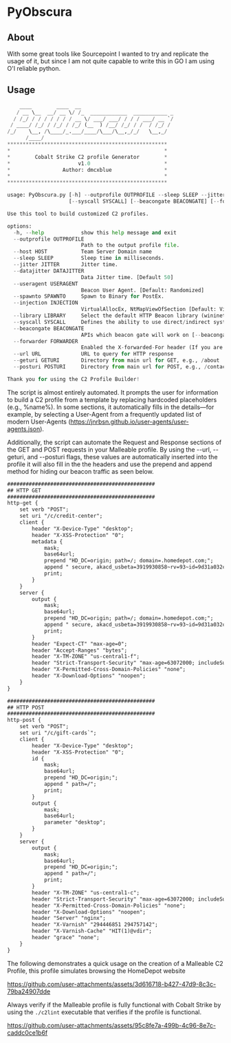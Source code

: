 # PyObscura
## About
With some great tools like Sourcepoint I wanted to try and replicate the usage of it, but since I am not quite capable to write this in GO I am using O'l reliable python.


## Usage

```python
    ____        ____  __
   / __ \__  __/ __ \/ /_  ____________  ___________ _
  / /_/ / / / / / / / __ \/ ___/ ___/ / / / ___/ __ `/
 / ____/ /_/ / /_/ / /_/ (__  ) /__/ /_/ / /  / /_/ /
/_/    \__, /\____/_.___/____/\___/\__,_/_/   \__,_/
      /____/
****************************************************
*                                                  *
*        Cobalt Strike C2 profile Generator        *
*                      v1.0                        *
*                 Author: dmcxblue                 *
*                                                  *
****************************************************

usage: PyObscura.py [-h] --outprofile OUTPROFILE --sleep SLEEP --jitter JITTER [--datajitter DATAJITTER] [--useragent USERAGENT] [--spawnto SPAWNTO] [--injection INJECTION] [--library LIBRARY]
                    [--syscall SYSCALL] [--beacongate BEACONGATE] [--forwarder FORWARDER] --url URL --geturi GETURI --posturi POSTURI

Use this tool to build customized C2 profiles.

options:
  -h, --help            show this help message and exit
  --outprofile OUTPROFILE
                        Path to the output profile file.
  --host HOST           Team Server Domain name
  --sleep SLEEP         Sleep time in milliseconds.
  --jitter JITTER       Jitter time.
  --datajitter DATAJITTER
                        Data Jitter time. [Default 50]
  --useragent USERAGENT
                        Beacon User Agent. [Default: Randomized]
  --spawnto SPAWNTO     Spawn to Binary for PostEx.
  --injection INJECTION
                        VirtualAllocEx, NtMapViewOfSection [Default: VirtualAllocEx]
  --library LIBRARY     Select the default HTTP Beacon library (wininet, winhttp) [Default: winhttp]
  --syscall SYSCALL     Defines the ability to use direct/indirect system calls [Default: None] Example: Direct, Indirect, None
  --beacongate BEACONGATE
                        APIs which beacon gate will work on [--beacongate ExitThread *Individually | --beacongate Core *By Groups], [Default: All]
  --forwarder FORWARDER
                        Enabled the X-forwarded-For header (If you are using Relay and are behind a proxy set to True)
  --url URL             URL to query for HTTP response
  --geturi GETURI       Directory from main url for GET, e.g., /about
  --posturi POSTURI     Directory from main url for POST, e.g., /contact

Thank you for using the C2 Profile Builder!
```

The script is almost entirely automated. It prompts the user for information to build a C2 profile from a template by replacing hardcoded placeholders (e.g., %name%). In some sections, it automatically fills in the details—for example, by selecting a User-Agent from a frequently updated list of modern User-Agents (https://jnrbsn.github.io/user-agents/user-agents.json).

Additionally, the script can automate the Request and Response sections of the GET and POST requests in your Malleable profile. By using the --url, --geturi, and --posturi flags, these values are automatically inserted into the profile it will also fill in the the headers and use the prepend and append method for hiding our beacon traffic as seen below.

```txt
################################################
## HTTP GET
################################################
http-get {
    set verb "POST";
    set uri "/c/credit-center";
    client {
        header "X-Device-Type" "desktop";
        header "X-XSS-Protection" "0";
        metadata {
            mask;
            base64url;
            prepend "HD_DC=origin; path=/; domain=.homedepot.com;";
            append " secure, akacd_usbeta=3919930858~rv=93~id=9d31a032cdd207022d3e672128b49174; path=/; Secure; SameSite=None, bm_ss=ab8e18ef4e";
            print;
        }
    }
    server {
        output {
            mask;
            base64url;
            prepend "HD_DC=origin; path=/; domain=.homedepot.com;";
            append " secure, akacd_usbeta=3919930858~rv=93~id=9d31a032cdd207022d3e672128b49174; path=/; Secure; SameSite=None, bm_ss=ab8e18ef4e";
            print;
        }
        header "Expect-CT" "max-age=0";
        header "Accept-Ranges" "bytes";
        header "X-TM-ZONE" "us-central1-f";
        header "Strict-Transport-Security" "max-age=63072000; includeSubDomains";
        header "X-Permitted-Cross-Domain-Policies" "none";
        header "X-Download-Options" "noopen";
    }
}

################################################
## HTTP POST
################################################
http-post {
    set verb "POST";
    set uri "/c/gift-cards`";
    client {
        header "X-Device-Type" "desktop";
        header "X-XSS-Protection" "0";
        id {
            mask;
            base64url;
            prepend "HD_DC=origin;";
            append " path=/";
            print;
        }
        output {
            mask;
            base64url;
            parameter "desktop";
        }
    }
    server {
        output {
            mask;
            base64url;
            prepend "HD_DC=origin;";
            append " path=/";
            print;
        }
        header "X-TM-ZONE" "us-central1-c";
        header "Strict-Transport-Security" "max-age=63072000; includeSubDomains";
        header "X-Permitted-Cross-Domain-Policies" "none";
        header "X-Download-Options" "noopen";
        header "Server" "nginx";
        header "X-Varnish" "294446851 294757142";
        header "X-Varnish-Cache" "HIT(1)@vdir";
        header "grace" "none";
    }
}
```

The following demonstrates a quick usage on the creation of a Malleable C2 Profile, this profile simulates browsing the HomeDepot website

https://github.com/user-attachments/assets/3d616718-b427-47d9-8c3c-79ba24907dde

Always verify if the Malleable profile is fully functional with Cobalt Strike by using the `./c2lint` executable that verifies if the profile is functional.

https://github.com/user-attachments/assets/95c8fe7a-499b-4c96-8e7c-caddc0ce1b6f



